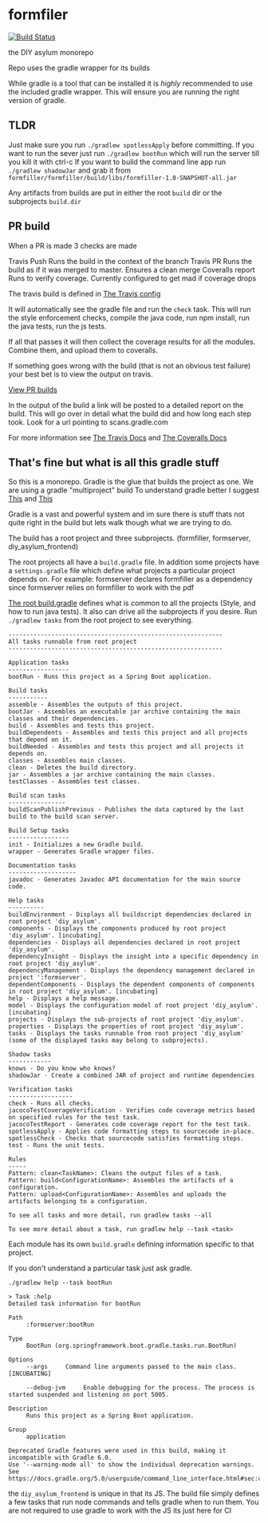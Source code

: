 # formfiler
[![Build Status](https://travis-ci.org/diy-asylum/formfiller.svg?branch=master)](https://travis-ci.org/diy-asylum/formfiller)

the DIY asylum monorepo

Repo uses the gradle wrapper for its builds

While gradle is a tool that can be installed it is *highly* recommended to use the included
gradle wrapper. This will ensure you are running the right version of gradle.

## TLDR

Just make sure you run `./gradlew spotlessApply` before committing.
If you want to run the sever just run `./gradlew bootRun` which will run the server till you kill it with ctrl-c
If you want to build the command line app run `./gradlew shadowJar` and grab it from `formfiller/formfiller/build/libs/formfiller-1.0-SNAPSHOT-all.jar`

Any artifacts from builds are put in either the root `build` dir or the subprojects `build.dir`

## PR build

When a PR is made 3 checks are made

Travis Push
   Runs the build in the context of the branch
Travis PR
   Runs the build as if it was merged to master. Ensures a clean merge
Coveralls report
   Runs to verify coverage. Currently configured to get mad if coverage drops
   

The travis build is defined in [The Travis config](.travis.yml) 

It will automatically see the gradle file and run the `check` task. This will run the
style enforcement checks, compile the java code, run npm install, run the java tests, run the js tests.

If all that passes it will then collect the coverage results for all the modules. Combine them, and upload them to coveralls.

If something goes wrong with the build (that is not an obvious test failure) your best bet is to view the output on travis.

[View PR builds](https://travis-ci.org/diy-asylum/formfiller)

In the output of the build a link will be posted to a detailed report on the build. 
This will go over in detail what the build did and how long each step took. Look for a url pointing to scans.gradle.com

For more information see [The Travis Docs](https://docs.travis-ci.com/user/languages/java/) and [The Coveralls Docs](https://docs.coveralls.io/)

## That's fine but what is all this gradle stuff

So this is a monorepo. Gradle is the glue that builds the project as one. We are using a gradle "multiproject" build To understand gradle better I suggest
[This](https://guides.gradle.org/building-java-applications/) and [This](https://guides.gradle.org/creating-multi-project-builds/)
 
Gradle is a vast and powerful system and im sure there is stuff thats not quite right in the build but lets walk though what we are trying to do.

The build has a root project and three subprojects. (formfiller, formserver, diy_asylum_frontend)

The root projects all have a `build.gradle` file. In addition some projects have a `settings.gradle` file which define what projects a
particular project depends on. For example: formserver declares formfiller as a dependency since formserver relies on formfiller to work with the pdf

[The root build.gradle](build.gradle) defines what is common to all the projects (Style, and how to run java tests). It also 
can drive all the subprojects if you desire. Run `./gradlew tasks` from the root project to see everything. 

```
------------------------------------------------------------
All tasks runnable from root project
------------------------------------------------------------

Application tasks
-----------------
bootRun - Runs this project as a Spring Boot application.

Build tasks
-----------
assemble - Assembles the outputs of this project.
bootJar - Assembles an executable jar archive containing the main classes and their dependencies.
build - Assembles and tests this project.
buildDependents - Assembles and tests this project and all projects that depend on it.
buildNeeded - Assembles and tests this project and all projects it depends on.
classes - Assembles main classes.
clean - Deletes the build directory.
jar - Assembles a jar archive containing the main classes.
testClasses - Assembles test classes.

Build scan tasks
----------------
buildScanPublishPrevious - Publishes the data captured by the last build to the build scan server.

Build Setup tasks
-----------------
init - Initializes a new Gradle build.
wrapper - Generates Gradle wrapper files.

Documentation tasks
-------------------
javadoc - Generates Javadoc API documentation for the main source code.

Help tasks
----------
buildEnvironment - Displays all buildscript dependencies declared in root project 'diy_asylum'.
components - Displays the components produced by root project 'diy_asylum'. [incubating]
dependencies - Displays all dependencies declared in root project 'diy_asylum'.
dependencyInsight - Displays the insight into a specific dependency in root project 'diy_asylum'.
dependencyManagement - Displays the dependency management declared in project ':formserver'.
dependentComponents - Displays the dependent components of components in root project 'diy_asylum'. [incubating]
help - Displays a help message.
model - Displays the configuration model of root project 'diy_asylum'. [incubating]
projects - Displays the sub-projects of root project 'diy_asylum'.
properties - Displays the properties of root project 'diy_asylum'.
tasks - Displays the tasks runnable from root project 'diy_asylum' (some of the displayed tasks may belong to subprojects).

Shadow tasks
------------
knows - Do you know who knows?
shadowJar - Create a combined JAR of project and runtime dependencies

Verification tasks
------------------
check - Runs all checks.
jacocoTestCoverageVerification - Verifies code coverage metrics based on specified rules for the test task.
jacocoTestReport - Generates code coverage report for the test task.
spotlessApply - Applies code formatting steps to sourcecode in-place.
spotlessCheck - Checks that sourcecode satisfies formatting steps.
test - Runs the unit tests.

Rules
-----
Pattern: clean<TaskName>: Cleans the output files of a task.
Pattern: build<ConfigurationName>: Assembles the artifacts of a configuration.
Pattern: upload<ConfigurationName>: Assembles and uploads the artifacts belonging to a configuration.

To see all tasks and more detail, run gradlew tasks --all

To see more detail about a task, run gradlew help --task <task>
```

Each module has its own `build.gradle` defining information specific to that project.

If you don't understand a particular task just ask gradle. 

```
./gradlew help --task bootRun

> Task :help
Detailed task information for bootRun

Path
     :formserver:bootRun

Type
     BootRun (org.springframework.boot.gradle.tasks.run.BootRun)

Options
     --args     Command line arguments passed to the main class. [INCUBATING]

     --debug-jvm     Enable debugging for the process. The process is started suspended and listening on port 5005.

Description
     Runs this project as a Spring Boot application.

Group
     application

Deprecated Gradle features were used in this build, making it incompatible with Gradle 6.0.
Use '--warning-mode all' to show the individual deprecation warnings.
See https://docs.gradle.org/5.0/userguide/command_line_interface.html#sec:command_line_warnings
```

the `diy_asylum_frontend` is unique in that its JS. The build file simply 
defines a few tasks that run node commands and tells gradle when to run them. You are not required to use gradle
to work with the JS its just here for CI

